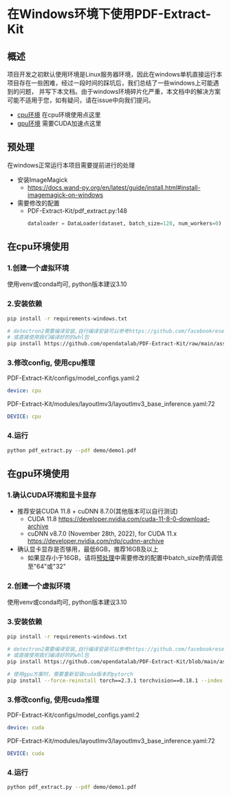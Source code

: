 # 在Windows环境下使用PDF-Extract-Kit

## 概述

项目开发之初默认使用环境是Linux服务器环境，因此在windows单机直接运行本项目存在一些困难，经过一段时间的踩坑后，我们总结了一些windows上可能遇到的问题，
并写下本文档。由于windows环境碎片化严重，本文档中的解决方案可能不适用于您，如有疑问，请在issue中向我们提问。

- [cpu环境](#在cpu环境使用)  在cpu环境使用点这里
- [gpu环境](#在gpu环境使用)  需要CUDA加速点这里

## 预处理

在windows正常运行本项目需要提前进行的处理
- 安装ImageMagick
  - https://docs.wand-py.org/en/latest/guide/install.html#install-imagemagick-on-windows
- 需要修改的配置
  - PDF-Extract-Kit/pdf_extract.py:148 
    ```python
    dataloader = DataLoader(dataset, batch_size=128, num_workers=0)
    ```
    
## 在cpu环境使用

### 1.创建一个虚拟环境

使用venv或conda均可, python版本建议3.10

### 2.安装依赖

```bash
pip install -r requirements-windows.txt

# detectron2需要编译安装,自行编译安装可以参考https://github.com/facebookresearch/detectron2/issues/5114
# 或直接使用我们编译好的的whl包
pip install https://github.com/opendatalab/PDF-Extract-Kit/raw/main/assets/whl/detectron2-0.6-cp310-cp310-win_amd64.whl
```

### 3.修改config, 使用cpu推理

PDF-Extract-Kit/configs/model_configs.yaml:2
```yaml
device: cpu
```
PDF-Extract-Kit/modules/layoutlmv3/layoutlmv3_base_inference.yaml:72
```yaml
DEVICE: cpu
```

### 4.运行

```bash
python pdf_extract.py --pdf demo/demo1.pdf
```

## 在gpu环境使用

### 1.确认CUDA环境和显卡显存

- 推荐安装CUDA 11.8 + cuDNN 8.7.0(其他版本可以自行测试)
  - CUDA 11.8
  https://developer.nvidia.com/cuda-11-8-0-download-archive
  - cuDNN v8.7.0 (November 28th, 2022), for CUDA 11.x
  https://developer.nvidia.com/rdp/cudnn-archive
- 确认显卡显存是否够用，最低6GB，推荐16GB及以上 
  - 如果显存小于16GB，请将[预处理](#预处理)中需要修改的配置中batch_size酌情调低至"64"或"32"


### 2.创建一个虚拟环境

使用venv或conda均可, python版本建议3.10

### 3.安装依赖

```bash
pip install -r requirements-windows.txt

# detectron2需要编译安装,自行编译安装可以参考https://github.com/facebookresearch/detectron2/issues/5114
# 或直接使用我们编译好的的whl包
pip install https://github.com/opendatalab/PDF-Extract-Kit/blob/main/assets/whl/detectron2-0.6-cp310-cp310-win_amd64.whl

# 使用gpu方案时，需要重新安装cuda版本的pytorch
pip install --force-reinstall torch==2.3.1 torchvision==0.18.1 --index-url https://download.pytorch.org/whl/cu118
```

### 3.修改config, 使用cuda推理

PDF-Extract-Kit/configs/model_configs.yaml:2
```yaml
device: cuda
```
PDF-Extract-Kit/modules/layoutlmv3/layoutlmv3_base_inference.yaml:72
```yaml
DEVICE: cuda
```

### 4.运行

```bash
python pdf_extract.py --pdf demo/demo1.pdf
```
